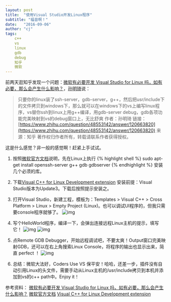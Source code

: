 ```yaml
---
layout: post
title:  "使用Visual Studio开发Linux程序"
subtitle: "福音啊！"
date:   "2016-09-06" 
author: "cj"
tags:
    c++
    vs
    linux
    gdb
    debug
    知乎
    微软
---
```


前两天逛知乎发现一个问题：[微软有必要开发 Visual Studio for Linux 吗，如有必要，那么会产生什么影响？](https://www.zhihu.com/question/48553142)，[孙明琦](https://www.zhihu.com/people/sun-ming-qi-34)说：

> 只要你的linux装了ssh-server，gdb-server，g++，然后把usr/include下的文件拷贝到windows下，那么就可以在windows下的vs上编写linux程序，vs替你ssh到linux上用g++编译，用gdb-server debug，gdb各项功能完美映射到vs的debug窗口上，无比舒爽
> 作者：孙明琦
> 链接：[https://www.zhihu.com/question/48553142/answer/120663820](https://www.zhihu.com/question/48553142/answer/120663820)
> 来源：知乎
> 著作权归作者所有，转载请联系作者获得授权。

这是什么感觉？非一般的感觉啊！赶紧上手试试。

1. 按照[微软官方文档](https://blogs.msdn.microsoft.com/vcblog/2016/03/30/visual-c-for-linux-development/)说明，先在Linux上执行
{% highlight shell %}
sudo apt-get install openssh-server g++ gdb gdbserver
{% endhighlight %} 安装几个必须的库。

2. 下载[Visual C++ for Linux Development extension](https://blogs.msdn.microsoft.com/vcblog/2016/03/30/visual-c-for-linux-development/)
安装前提：Visual Studio版本为Update3。下载后按照提示安装之。

3. 打开Visual Studio，新建工程，模板为：Templates > Visual C++ > Cross Platform > Linux > Empty Project (Linux)。也可以调试UI程序的，但我只需要console程序就够了。
![img](http://115.231.175.17/img/new-linux-blank-project.png)

4. 写个HelloWorld程序，编译一下，会弹出连接远程Linux主机的提示，填写它！
![img](http://115.231.175.17/img/HelloWorlCpp.png)
![img](http://115.231.175.17/img/Connect-to-Linux-first-connection.png)

5. 点Remote GDB Debugger，开始远程调试吧，不要太爽！Output窗口完美映射GDB，还可以在右上角搜索Linux Console，将程序的输出也显示出来，简直 perfect ！
![img](http://115.231.175.17/img/Output-and-Linux-Console.png)

6. 总结：微软大法好，Coders Use VS 保平安！哈哈，还差一步，插件没有自动引用Linux的头文件，需要手动从Linux主机的/usr/include拷贝到本机并添加到vs的c++ path中。Enjoy it！

参考资料：
[微软有必要开发 Visual Studio for Linux 吗，如有必要，那么会产生什么影响？](https://www.zhihu.com/question/48553142)
[微软官方文档](https://blogs.msdn.microsoft.com/vcblog/2016/03/30/visual-c-for-linux-development/)
[Visual C++ for Linux Development extension](https://blogs.msdn.microsoft.com/vcblog/2016/03/30/visual-c-for-linux-development/)
